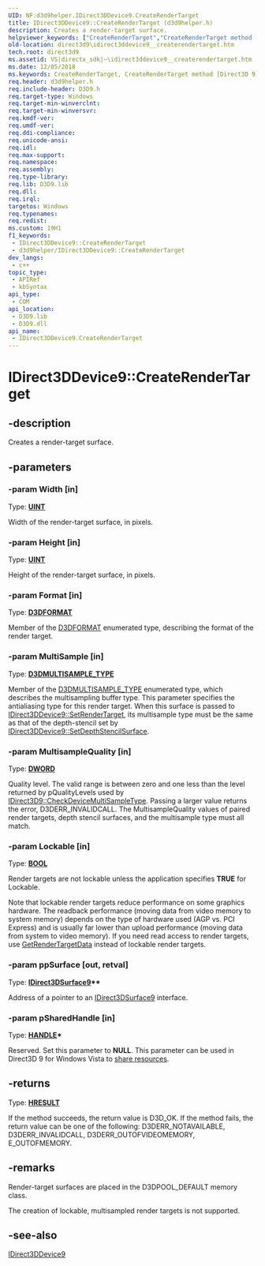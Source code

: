 ```yaml
---
UID: NF:d3d9helper.IDirect3DDevice9.CreateRenderTarget
title: IDirect3DDevice9::CreateRenderTarget (d3d9helper.h)
description: Creates a render-target surface.
helpviewer_keywords: ["CreateRenderTarget","CreateRenderTarget method [Direct3D 9]","CreateRenderTarget method [Direct3D 9]","IDirect3DDevice9 interface","IDirect3DDevice9 interface [Direct3D 9]","CreateRenderTarget method","IDirect3DDevice9.CreateRenderTarget","IDirect3DDevice9::CreateRenderTarget","d3d9helper/IDirect3DDevice9::CreateRenderTarget","direct3d9.idirect3ddevice9__createrendertarget","f8f172a7-3890-99e5-8a2b-5de407ffecf4"]
old-location: direct3d9\idirect3ddevice9__createrendertarget.htm
tech.root: direct3d9
ms.assetid: VS|directx_sdk|~\idirect3ddevice9__createrendertarget.htm
ms.date: 12/05/2018
ms.keywords: CreateRenderTarget, CreateRenderTarget method [Direct3D 9], CreateRenderTarget method [Direct3D 9],IDirect3DDevice9 interface, IDirect3DDevice9 interface [Direct3D 9],CreateRenderTarget method, IDirect3DDevice9.CreateRenderTarget, IDirect3DDevice9::CreateRenderTarget, d3d9helper/IDirect3DDevice9::CreateRenderTarget, direct3d9.idirect3ddevice9__createrendertarget, f8f172a7-3890-99e5-8a2b-5de407ffecf4
req.header: d3d9helper.h
req.include-header: D3D9.h
req.target-type: Windows
req.target-min-winverclnt: 
req.target-min-winversvr: 
req.kmdf-ver: 
req.umdf-ver: 
req.ddi-compliance: 
req.unicode-ansi: 
req.idl: 
req.max-support: 
req.namespace: 
req.assembly: 
req.type-library: 
req.lib: D3D9.lib
req.dll: 
req.irql: 
targetos: Windows
req.typenames: 
req.redist: 
ms.custom: 19H1
f1_keywords:
 - IDirect3DDevice9::CreateRenderTarget
 - d3d9helper/IDirect3DDevice9::CreateRenderTarget
dev_langs:
 - c++
topic_type:
 - APIRef
 - kbSyntax
api_type:
 - COM
api_location:
 - D3D9.lib
 - D3D9.dll
api_name:
 - IDirect3DDevice9.CreateRenderTarget
---
```


# IDirect3DDevice9::CreateRenderTarget


## -description

Creates a render-target surface.

## -parameters

### -param Width [in]

Type: <b><a href="/windows/desktop/WinProg/windows-data-types">UINT</a></b>

Width of the render-target surface, in pixels.

### -param Height [in]

Type: <b><a href="/windows/desktop/WinProg/windows-data-types">UINT</a></b>

Height of the render-target surface, in pixels.

### -param Format [in]

Type: <b><a href="/windows/desktop/direct3d9/d3dformat">D3DFORMAT</a></b>

Member of the <a href="/windows/desktop/direct3d9/d3dformat">D3DFORMAT</a> enumerated type, describing the format of the render target.

### -param MultiSample [in]

Type: <b><a href="/windows/desktop/direct3d9/d3dmultisample-type">D3DMULTISAMPLE_TYPE</a></b>

Member of the <a href="/windows/desktop/direct3d9/d3dmultisample-type">D3DMULTISAMPLE_TYPE</a> enumerated type, which describes the multisampling buffer type. This parameter specifies the antialiasing type for this render target. When this surface is passed to <a href="/windows/desktop/api/d3d9helper/nf-d3d9helper-idirect3ddevice9-setrendertarget">IDirect3DDevice9::SetRenderTarget</a>, its multisample type must be the same as that of the depth-stencil set by <a href="/windows/desktop/api/d3d9/nf-d3d9-idirect3ddevice9-setdepthstencilsurface">IDirect3DDevice9::SetDepthStencilSurface</a>.

### -param MultisampleQuality [in]

Type: <b><a href="/windows/desktop/WinProg/windows-data-types">DWORD</a></b>

Quality level. The valid range is between zero and one less than the level returned by pQualityLevels used by  <a href="/windows/desktop/api/d3d9/nf-d3d9-idirect3d9-checkdevicemultisampletype">IDirect3D9::CheckDeviceMultiSampleType</a>. Passing a larger value returns the error, D3DERR_INVALIDCALL. The MultisampleQuality values of paired render targets, depth stencil surfaces, and the multisample type must all match.

### -param Lockable [in]

Type: <b><a href="/windows/desktop/WinProg/windows-data-types">BOOL</a></b>

Render targets are not lockable unless the application specifies <b>TRUE</b> for Lockable.

Note that lockable render targets reduce performance on some graphics hardware. The readback performance (moving data from video memory to system memory) depends on the type of hardware used (AGP vs. PCI Express) and is usually far lower than upload performance (moving data from system to video memory). If you need read access to render targets, use <a href="/windows/desktop/api/d3d9/nf-d3d9-idirect3ddevice9-getrendertargetdata">GetRenderTargetData</a> instead of lockable render targets.

### -param ppSurface [out, retval]

Type: <b><a href="/windows/desktop/api/d3d9helper/nn-d3d9helper-idirect3dsurface9">IDirect3DSurface9</a>**</b>

Address of a pointer to an <a href="/windows/desktop/api/d3d9helper/nn-d3d9helper-idirect3dsurface9">IDirect3DSurface9</a> interface.

### -param pSharedHandle [in]

Type: <b><a href="/windows/desktop/WinProg/windows-data-types">HANDLE</a>*</b>

Reserved. Set this parameter to <b>NULL</b>. This parameter can be used in Direct3D 9 for Windows Vista to <a href="/windows/desktop/direct3d9/dx9lh">share resources</a>.

## -returns

Type: <b><a href="/windows/win32/com/structure-of-com-error-codes">HRESULT</a></b>

If the method succeeds, the return value is D3D_OK. If the method fails, the return value can be one of the following: D3DERR_NOTAVAILABLE, D3DERR_INVALIDCALL, D3DERR_OUTOFVIDEOMEMORY, E_OUTOFMEMORY.

## -remarks

Render-target surfaces are placed in the D3DPOOL_DEFAULT memory class.

The creation of lockable, multisampled render targets is not supported.

## -see-also

<a href="/windows/desktop/api/d3d9helper/nn-d3d9helper-idirect3ddevice9">IDirect3DDevice9</a>